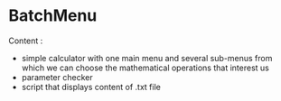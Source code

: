 # BatchMenu
Content :
- simple calculator with one main menu and several sub-menus from which we can choose the mathematical operations that interest us
- parameter checker
- script that displays content of .txt file 
